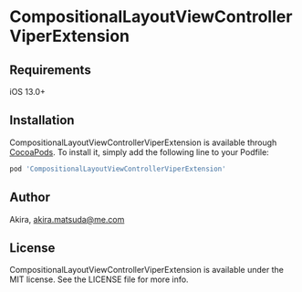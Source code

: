 # CompositionalLayoutViewControllerViperExtension

## Requirements

iOS 13.0+

## Installation

CompositionalLayoutViewControllerViperExtension is available through [CocoaPods](https://cocoapods.org). To install
it, simply add the following line to your Podfile:

```ruby
pod 'CompositionalLayoutViewControllerViperExtension'
```

## Author

Akira, akira.matsuda@me.com

## License

CompositionalLayoutViewControllerViperExtension is available under the MIT license. See the LICENSE file for more info.
